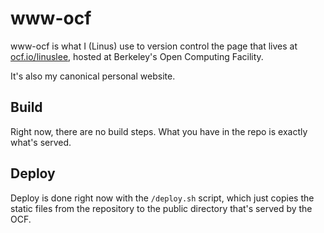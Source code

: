 # www-ocf

www-ocf is what I (Linus) use to version control the page that lives at [ocf.io/linuslee](ocf.io/linuslee), hosted at Berkeley's Open Computing Facility.

It's also my canonical personal website.

## Build

Right now, there are no build steps. What you have in the repo is exactly what's served.

## Deploy

Deploy is done right now with the `/deploy.sh` script, which just copies the static files from the repository to the public directory that's served by the OCF.

